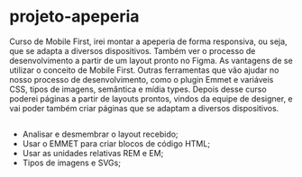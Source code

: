 # projeto-apeperia
<p>Curso de Mobile First, irei montar a apeperia de forma responsiva, ou seja, que se adapta a diversos dispositivos. Também ver o processo de desenvolvimento a partir de um layout pronto no Figma. As vantagens de se utilizar o conceito de Mobile First. Outras ferramentas que vão ajudar no nosso processo de desenvolvimento, como o plugin Emmet e variáveis CSS, tipos de imagens, semântica e mídia types.
Depois desse curso poderei páginas a partir de layouts prontos, vindos da equipe de designer, e vai poder também criar páginas que se adaptam a diversos dispositivos.</p>

## 
- Analisar e desmembrar o layout recebido;
- Usar o EMMET para criar blocos de código HTML;
- Usar as unidades relativas REM e EM;
- Tipos de imagens e SVGs;

